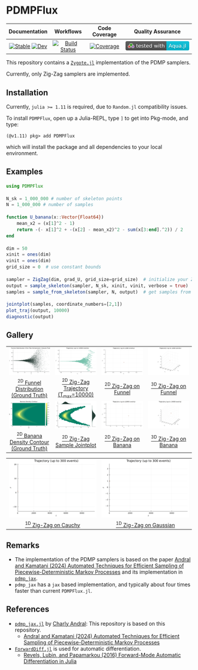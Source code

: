 # PDMPFlux

| Documentation | Workflows | Code Coverage | Quality Assurance |
|:-------------:|:---------:|:-------------:|:-----------------:|
| [![Stable](https://img.shields.io/badge/docs-stable-blue.svg)](https://162348.github.io/PDMPFlux.jl/stable/) [![Dev](https://img.shields.io/badge/docs-dev-blue.svg)](https://162348.github.io/PDMPFlux.jl/dev/) | [![Build Status](https://github.com/162348/PDMPFlux.jl/actions/workflows/CI.yml/badge.svg?branch=main)](https://github.com/162348/PDMPFlux.jl/actions/workflows/CI.yml?query=branch%3Amain) | [![Coverage](https://codecov.io/gh/162348/PDMPFlux.jl/branch/main/graph/badge.svg)](https://codecov.io/gh/162348/PDMPFlux.jl) | [![Aqua QA](https://raw.githubusercontent.com/JuliaTesting/Aqua.jl/master/badge.svg)](https://github.com/JuliaTesting/Aqua.jl) |

This repository contains a [`Zygote.jl`](https://github.com/FluxML/Zygote.jl) implementation of the PDMP samplers.

Currently, only Zig-Zag samplers are implemented.

## Installation

Currently, `julia >= 1.11` is required, due to `Random.jl` compatibility issues.

To install `PDMPFlux`, open up a Julia-REPL, type `]` to get into Pkg-mode, and type:

```julia-repl
(@v1.11) pkg> add PDMPFlux
```

which will install the package and all dependencies to your local environment.

## Examples

```julia
using PDMPFlux

N_sk = 1_000_000 # number of skeleton points
N = 1_000_000 # number of samples

function U_banana(x::Vector{Float64})
    mean_x2 = (x[1]^2 - 1)
    return -(- x[1]^2 + -(x[2] - mean_x2)^2 - sum(x[3:end].^2)) / 2
end

dim = 50
xinit = ones(dim)
vinit = ones(dim)
grid_size = 0  # use constant bounds

sampler = ZigZag(dim, grad_U, grid_size=grid_size)  # initialize your Zig-Zag sampler
output = sample_skeleton(sampler, N_sk, xinit, vinit, verbose = true)  # simulate skeleton points
samples = sample_from_skeleton(sampler, N, output)  # get samples from the skeleton points

jointplot(samples, coordinate_numbers=[2,1])
plot_traj(output, 10000)
diagnostic(output)
```

## Gallery

<table>
    <tbody>
        <tr>
            <td style="width: 25%;"><img src="examples/Funnel/Funnel_GroundTruthSamples.svg"></td>
            <td style="width: 25%;"><img src="examples/Funnel/ZigZag_Funnel2D_trajectory.svg"></td>
            <td style="width: 25%;"><img src="examples/Funnel/ZigZag_Funnel2D.gif"></td>
            <td style="width: 25%;"><img src="examples/Funnel/ZigZag_Funnel3D_2.gif"></td>
        </tr>
        <tr>
            <td align="center"><a href="examples/ZigZag_Funnel3D.jl"><sup>2D</sup> Funnel Distribution (Ground Truth)</a></td>
            <td align="center"><a href="examples/ZigZag_Funnel3D.jl"><sup>2D</sup> Zig-Zag Trajectory (T<sub>max</sub>=10000)</a></td>
            <td align="center"><a href="examples/ZigZag_Funnel3D.jl"><sup>2D</sup> Zig-Zag on Funnel</a></td>
            <td align="center"><a href="examples/ZigZag_Funnel3D.jl"><sup>3D</sup> Zig-Zag on Funnel</a></td>
        </tr>
        <tr>
            <td style="width: 25%;"><img src="assets/banana_density.svg"></td>
            <td style="width: 25%;"><img src="assets/banana_jointplot.svg"></td>
            <td style="width: 25%;"><img src="assets/ZigZag_Banana2D_2.gif"></td>
            <td style="width: 25%;"><img src="assets/ZigZag_Banana3D.gif"></td>
        </tr>
        <tr>
            <td align="center"><a href="test/runtests.jl"><sup>2D</sup> Banana Density Contour (Ground Truth)</a></td>
            <td align="center"><a href="test/runtests.jl"><sup>2D</sup> Zig-Zag Sample Jointplot</a></td>
            <td align="center"><a href="test/runtests.jl"><sup>2D</sup> Zig-Zag on Banana</a></td>
            <td align="center"><a href="test/runtests.jl"><sup>3D</sup> Zig-Zag on Banana</a></td>
        </tr>
    </tbody>
</table>

<table>
    <tbody>
        <tr>
            <td style="width: 50%;"><img src="assets/Cauchy1D.gif"></td>
            <td style="width: 50%;"><img src="assets/Gauss1D.gif"></td>
        </tr>
        <tr>
            <td align="center"><a href="test/1d_test.jl"><sup>1D</sup> Zig-Zag on Cauchy</a></td>
            <td align="center"><a href="test/1d_test.jl"><sup>1D</sup> Zig-Zag on Gaussian</a></td>
        </tr>
    </tbody>
</table>

## Remarks

- The implementation of the PDMP samplers is based on the paper [Andral and Kamatani (2024) Automated Techniques for Efficient Sampling of Piecewise-Deterministic Markov Processes](https://arxiv.org/abs/2408.03682) and its implementation in [`pdmp_jax`](https://github.com/charlyandral/pdmp_jax).
- `pdmp_jax` has a `jax` based implementation, and typically about four times faster than current `PDMPFlux.jl`.

## References

* [`pdmp_jax.jl`](https://github.com/charlyandral/pdmp_jax) by [Charly Andral](https://github.com/charlyandral): This repository is based on this repository.
  * [Andral and Kamatani (2024) Automated Techniques for Efficient Sampling of Piecewise-Deterministic Markov Processes](https://arxiv.org/abs/2408.03682)
* [`ForwardDiff.jl`](https://github.com/JuliaDiff/ForwardDiff.jl) is used for automatic differentiation.
  * [Revels, Lubin, and Papamarkou (2016) Forward-Mode Automatic Differentiation in Julia](https://arxiv.org/abs/1607.07892)
